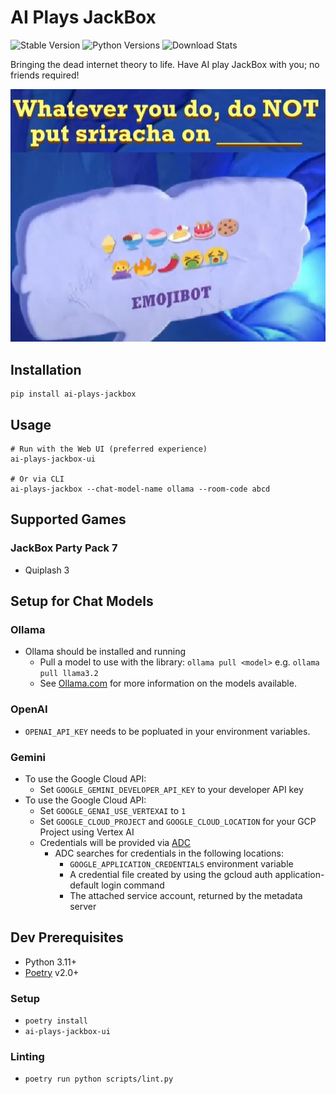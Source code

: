 # AI Plays JackBox

![Stable Version](https://img.shields.io/pypi/v/ai-plays-jackbox?label=stable)
![Python Versions](https://img.shields.io/pypi/pyversions/ai-plays-jackbox)
![Download Stats](https://img.shields.io/pypi/dm/ai-plays-jackbox)

Bringing the dead internet theory to life. Have AI play JackBox with you; no friends required!

![alt text](.github/emoji_bot_example.png)

## Installation

```shell
pip install ai-plays-jackbox
```

## Usage

```shell
# Run with the Web UI (preferred experience)
ai-plays-jackbox-ui

# Or via CLI
ai-plays-jackbox --chat-model-name ollama --room-code abcd
```

## Supported Games

### JackBox Party Pack 7
- Quiplash 3

## Setup for Chat Models

### Ollama

- Ollama should be installed and running
  - Pull a model to use with the library: `ollama pull <model>` e.g. `ollama pull llama3.2`
  - See [Ollama.com](https://ollama.com/search) for more information on the models available.

### OpenAI

- `OPENAI_API_KEY` needs to be popluated in your environment variables.

### Gemini

- To use the Google Cloud API:
  - Set `GOOGLE_GEMINI_DEVELOPER_API_KEY` to your developer API key
- To use the Google Cloud API:
  - Set `GOOGLE_GENAI_USE_VERTEXAI` to `1`
  - Set `GOOGLE_CLOUD_PROJECT` and `GOOGLE_CLOUD_LOCATION` for your GCP Project using Vertex AI
  - Credentials will be provided via [ADC](https://cloud.google.com/docs/authentication/provide-credentials-adc)
    - ADC searches for credentials in the following locations:
      - `GOOGLE_APPLICATION_CREDENTIALS` environment variable
      - A credential file created by using the gcloud auth application-default login command
      - The attached service account, returned by the metadata server

## Dev Prerequisites

- Python 3.11+
- [Poetry](https://python-poetry.org/) v2.0+

### Setup

- `poetry install`
- `ai-plays-jackbox-ui`

### Linting

- `poetry run python scripts/lint.py`
